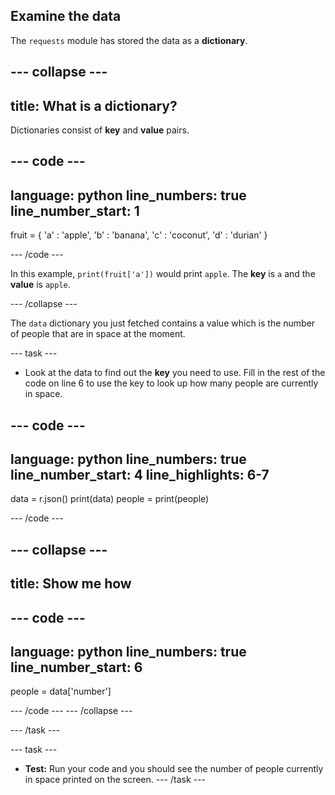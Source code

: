 ## Examine the data

The `requests` module has stored the data as a **dictionary**.

--- collapse ---
---
title: What is a dictionary?
---
Dictionaries consist of **key** and **value** pairs. 

--- code ---
---
language: python
line_numbers: true
line_number_start: 1
---
fruit = {
    'a' : 'apple',
    'b' : 'banana',
    'c' : 'coconut',
    'd' : 'durian'
    }

--- /code ---

In this example, `print(fruit['a'])` would print `apple`. The **key** is `a` and the **value** is `apple`.

--- /collapse ---

The `data` dictionary you just fetched contains a value which is the number of people that are in space at the moment.

--- task ---
- Look at the data to find out the **key** you need to use. Fill in the rest of the code on line 6 to use the key to look up how many people are currently in space.

--- code ---
---
language: python
line_numbers: true
line_number_start: 4
line_highlights: 6-7
---
data = r.json()
print(data)
people = 
print(people)

--- /code ---

--- collapse ---
---
title: Show me how
---

--- code ---
---
language: python
line_numbers: true
line_number_start: 6
---
people = data['number']

--- /code ---
--- /collapse ---

--- /task ---

--- task ---
+ **Test:** Run your code and you should see the number of people currently in space printed on the screen.
--- /task ---